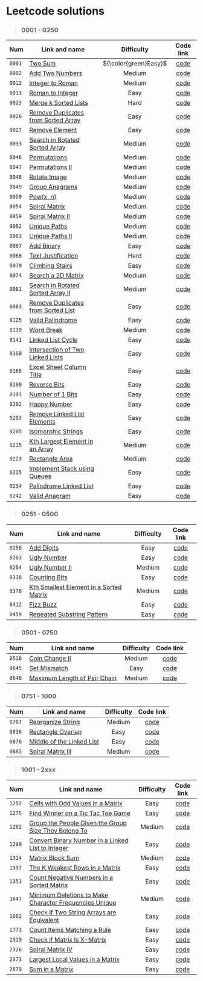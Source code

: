 # Leetcode solutions

> ### 0001 - 0250
>
| Num    | Link and name                                                                                             | Difficulty |            Code link             |
| ------ | --------------------------------------------------------------------------------------------------------- | :--------: | :------------------------------: |
| `0001` | [Two Sum](https://leetcode.com/problems/two-sum/)                                                         |    ${\color{green}Easy}$    | [code](/0001%20-%200250/0001.py) |
| `0002` | [Add Two Numbers](https://leetcode.com/problems/add-two-numbers/)                                         |   Medium   | [code](/0001%20-%200250/0002.py) |
| `0012` | [Integer to Roman](https://leetcode.com/problems/integer-to-roman/)                                       |   Medium   | [code](/0001%20-%200250/0012.py) |
| `0013` | [Roman to Integer](https://leetcode.com/problems/roman-to-integer/)                                       |    Easy    | [code](/0001%20-%200250/0013.py) |
| `0023` | [Merge k Sorted Lists](https://leetcode.com/problems/merge-k-sorted-lists/)                               |    Hard    | [code](/0001%20-%200250/0023.py) |
| `0026` | [Remove Duplicates from Sorted Array](https://leetcode.com/problems/remove-duplicates-from-sorted-array/) |    Easy    | [code](/0001%20-%200250/0026.py) |
| `0027` | [Remove Element](https://leetcode.com/problems/remove-element/)                                           |    Easy    | [code](/0001%20-%200250/0027.py) |
| `0033` | [Search in Rotated Sorted Array](https://leetcode.com/problems/search-in-rotated-sorted-array/)           |   Medium   | [code](/0001%20-%200250/0033.py) |
| `0046` | [Permutations](https://leetcode.com/problems/permutations/)                                               |   Medium   | [code](/0001%20-%200250/0046.py) |
| `0047` | [Permutations II](https://leetcode.com/problems/permutations-ii/)                                         |   Medium   | [code](/0001%20-%200250/0047.py) |
| `0048` | [Rotate Image](https://leetcode.com/problems/rotate-image/)                                               |   Medium   | [code](/0001%20-%200250/0048.py) |
| `0049` | [Group Anagrams](https://leetcode.com/problems/group-anagrams/)                                           |   Medium   | [code](/0001%20-%200250/0049.py) |
| `0050` | [Pow(x, n)](https://leetcode.com/problems/powx-n/)                                                        |   Medium   | [code](/0001%20-%200250/0050.py) |
| `0054` | [Spiral Matrix](https://leetcode.com/problems/spiral-matrix/)                                             |   Medium   | [code](/0001%20-%200250/0054.py) |
| `0059` | [Spiral Matrix II](https://leetcode.com/problems/spiral-matrix-ii/)                                       |   Medium   | [code](/0001%20-%200250/0059.py) |
| `0062` | [Unique Paths](https://leetcode.com/problems/unique-paths/)                                               |   Medium   | [code](/0001%20-%200250/0062.py) |
| `0063` | [Unique Paths II](https://leetcode.com/problems/unique-paths-ii/)                                         |   Medium   | [code](/0001%20-%200250/0063.py) |
| `0067` | [Add Binary](https://leetcode.com/problems/add-binary/)                                                   |    Easy    | [code](/0001%20-%200250/0067.py) |
| `0068` | [Text Justification](https://leetcode.com/problems/text-justification/)                                   |    Hard    | [code](/0001%20-%200250/0068.py) |
| `0070` | [Climbing Stairs](https://leetcode.com/problems/climbing-stairs/)                                         |    Easy    | [code](/0001%20-%200250/0070.py) |
| `0074` | [Search a 2D Matrix](https://leetcode.com/problems/search-a-2d-matrix/)                                   |   Medium   | [code](/0001%20-%200250/0074.py) |
| `0081` | [Search in Rotated Sorted Array II](https://leetcode.com/problems/search-in-rotated-sorted-array-ii/)     |   Medium   | [code](/0001%20-%200250/0081.py) |
| `0083` | [Remove Duplicates from Sorted List](https://leetcode.com/problems/remove-duplicates-from-sorted-list/)   |    Easy    | [code](/0001%20-%200250/0083.py) |
| `0125` | [Valid Palindrome](https://leetcode.com/problems/valid-palindrome/)                                       |    Easy    | [code](/0001%20-%200250/0125.py) |
| `0139` | [Word Break](https://leetcode.com/problems/word-break/)                                                   |   Medium   | [code](/0001%20-%200250/0139.py) |
| `0141` | [Linked List Cycle](https://leetcode.com/problems/linked-list-cycle/)                                     |    Easy    | [code](/0001%20-%200250/0141.py) |
| `0160` | [Intersection of Two Linked Lists](https://leetcode.com/problems/intersection-of-two-linked-lists/)       |    Easy    | [code](/0001%20-%200250/0160.py) |
| `0168` | [Excel Sheet Column Title](https://leetcode.com/problems/excel-sheet-column-title/)                       |    Easy    | [code](/0001%20-%200250/0168.py) |
| `0190` | [Reverse Bits](https://leetcode.com/problems/reverse-bits/)                                               |    Easy    | [code](/0001%20-%200250/0190.py) |
| `0191` | [Number of 1 Bits](https://leetcode.com/problems/number-of-1-bits/)                                       |    Easy    | [code](/0001%20-%200250/0191.py) |
| `0202` | [Happy Number](https://leetcode.com/problems/happy-number/)                                               |    Easy    | [code](/0001%20-%200250/0202.py) |
| `0203` | [Remove Linked List Elements](https://leetcode.com/problems/remove-linked-list-elements/)                 |    Easy    | [code](/0001%20-%200250/0203.py) |
| `0205` | [Isomorphic Strings](https://leetcode.com/problems/isomorphic-strings/)                                   |    Easy    | [code](/0001%20-%200250/0205.py) |
| `0215` | [Kth Largest Element in an Array](https://leetcode.com/problems/kth-largest-element-in-an-array/)         |   Medium   | [code](/0001%20-%200250/0215.py) |
| `0223` | [Rectangle Area](https://leetcode.com/problems/rectangle-area/)                                           |   Medium   | [code](/0001%20-%200250/0223.py) |
| `0225` | [Implement Stack using Queues](https://leetcode.com/problems/implement-stack-using-queues/)               |    Easy    | [code](/0001%20-%200250/0225.py) |
| `0234` | [Palindrome Linked List](https://leetcode.com/problems/palindrome-linked-list/)                           |    Easy    | [code](/0001%20-%200250/0234.py) |
| `0242` | [Valid Anagram](https://leetcode.com/problems/valid-anagram/)                                             |    Easy    | [code](/0001%20-%200250/0242.py) |

> ### 0251 - 0500
>
| Num    | Link and name                                                                                                     | Difficulty |            Code link             |
| ------ | ----------------------------------------------------------------------------------------------------------------- | :--------: | :------------------------------: |
| `0258` | [Add Digits](https://leetcode.com/problems/add-digits/)                                                           |    Easy    | [code](/0251%20-%200500/0258.py) |
| `0263` | [Ugly Number](https://leetcode.com/problems/ugly-number/)                                                         |    Easy    | [code](/0251%20-%200500/0263.py) |
| `0264` | [Ugly Number II](https://leetcode.com/problems/ugly-number-ii/)                                                   |   Medium   | [code](/0251%20-%200500/0264.py) |
| `0338` | [Counting Bits](https://leetcode.com/problems/counting-bits/)                                                     |    Easy    | [code](/0251%20-%200500/0338.py) |
| `0378` | [Kth Smallest Element in a Sorted Matrix](https://leetcode.com/problems/kth-smallest-element-in-a-sorted-matrix/) |   Medium   | [code](/0251%20-%200500/0378.py) |
| `0412` | [Fizz Buzz](https://leetcode.com/problems/fizz-buzz/)                                                             |    Easy    | [code](/0251%20-%200500/0412.py) |
| `0459` | [Repeated Substring Pattern](https://leetcode.com/problems/repeated-substring-pattern/)                           |    Easy    | [code](/0251%20-%200500/0459.py) |

> ### 0501 - 0750
>
| Num    | Link and name                                                                               | Difficulty |            Code link             |
| ------ | ------------------------------------------------------------------------------------------- | :--------: | :------------------------------: |
| `0518` | [Coin Change II](https://leetcode.com/problems/coin-change-ii/)                             |   Medium   | [code](/0501%20-%200750/0518.py) |
| `0645` | [Set Mismatch](https://leetcode.com/problems/set-mismatch/)                                 |    Easy    | [code](/0501%20-%200750/0645.py) |
| `0646` | [Maximum Length of Pair Chain](https://leetcode.com/problems/maximum-length-of-pair-chain/) |   Medium   | [code](/0501%20-%200750/0646.py) |

> ### 0751 - 1000
>
| Num    | Link and name                                                                         | Difficulty |            Code link             |
| ------ | ------------------------------------------------------------------------------------- | :--------: | :------------------------------: |
| `0767` | [Reorganize String](https://leetcode.com/problems/reorganize-string/)                 |   Medium   | [code](/0751%20-%201000/0767.py) |
| `0836` | [Rectangle Overlap](https://leetcode.com/problems/rectangle-overlap/)                 |    Easy    | [code](/0751%20-%201000/0836.py) |
| `0876` | [Middle of the Linked List](https://leetcode.com/problems/middle-of-the-linked-list/) |    Easy    | [code](/0751%20-%201000/0876.py) |
| `0885` | [Spiral Matrix III](https://leetcode.com/problems/spiral-matrix-iii/)                 |   Medium   | [code](/0751%20-%201000/0885.py) |

> ### 1001 - 2xxx
>
| Num    | Link and name                                                                                                                                   | Difficulty |            Code link             |
| ------ | ----------------------------------------------------------------------------------------------------------------------------------------------- | :--------: | :------------------------------: |
| `1252` | [Cells with Odd Values in a Matrix](https://leetcode.com/problems/cells-with-odd-values-in-a-matrix/)                                           |    Easy    | [code](/1001%20-%202xxx/1252.py) |
| `1275` | [Find Winner on a Tic Tac Toe Game](https://leetcode.com/problems/find-winner-on-a-tic-tac-toe-game/)                                           |    Easy    | [code](/1001%20-%202xxx/1275.py) |
| `1282` | [Group the People Given the Group Size They Belong To](https://leetcode.com/problems/group-the-people-given-the-group-size-they-belong-to/)     |   Medium   | [code](/1001%20-%202xxx/1282.py) |
| `1290` | [Convert Binary Number in a Linked List to Integer](https://leetcode.com/problems/convert-binary-number-in-a-linked-list-to-integer/)           |    Easy    | [code](/1001%20-%202xxx/1290.py) |
| `1314` | [Matrix Block Sum](https://leetcode.com/problems/matrix-block-sum/)                                                                             |   Medium   | [code](/1001%20-%202xxx/1314.py) |
| `1337` | [The K Weakest Rows in a Matrix](https://leetcode.com/problems/the-k-weakest-rows-in-a-matrix/)                                                 |    Easy    | [code](/1001%20-%202xxx/1337.py) |
| `1351` | [Count Negative Numbers in a Sorted Matrix](https://leetcode.com/problems/count-negative-numbers-in-a-sorted-matrix/)                           |    Easy    | [code](/1001%20-%202xxx/1351.py) |
| `1647` | [Minimum Deletions to Make Character Frequencies Unique](https://leetcode.com/problems/minimum-deletions-to-make-character-frequencies-unique/) |   Medium   | [code](/1001%20-%202xxx/1647.py) |
| `1662` | [Check If Two String Arrays are Equivalent](https://leetcode.com/problems/check-if-two-string-arrays-are-equivalent/)                       |    Easy    | [code](/1001%20-%202xxx/1662.py) |
| `1773` | [Count Items Matching a Rule](https://leetcode.com/problems/count-items-matching-a-rule/)                                                   |    Easy    | [code](/1001%20-%202xxx/1773.py) |
| `2319` | [Check if Matrix Is X-Matrix](https://leetcode.com/problems/check-if-matrix-is-x-matrix/)                                                   |    Easy    | [code](/1001%20-%202xxx/2319.py) |
| `2326` | [Spiral Matrix IV](https://leetcode.com/problems/spiral-matrix-iv/)                                                                         |    Easy    | [code](/1001%20-%202xxx/2326.py) |
| `2373` | [Largest Local Values in a Matrix](https://leetcode.com/problems/largest-local-values-in-a-matrix/)                                         |    Easy    | [code](/1001%20-%202xxx/2373.py) |
| `2679` | [Sum in a Matrix](https://leetcode.com/problems/sum-in-a-matrix/)                                                                           |    Easy    | [code](/1001%20-%202xxx/2679.py) |
